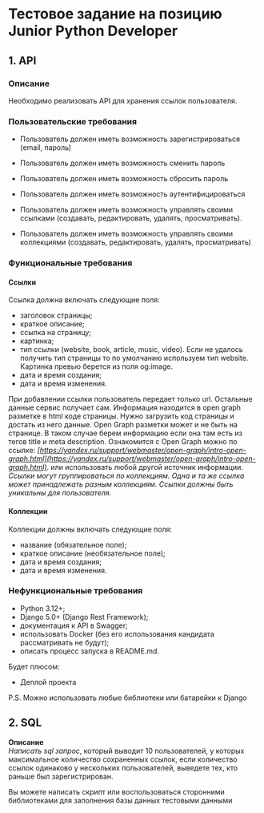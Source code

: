 # **Тестовое задание на позицию Junior Python Developer**   
   
## **1. API**   
### **Описание**   
Необходимо реализовать API для хранения ссылок пользователя.   
### Пользовательские требования   
- Пользователь должен иметь возможность зарегистрироваться (email, пароль)   
- Пользователь должен иметь возможность сменить пароль   
- Пользователь должен иметь возможность сбросить пароль   
- Пользователь должен иметь возможность аутентифицироваться   
- Пользователь должен иметь возможность управлять своими ссылками
(создавать, редактировать, удалять, просматривать).
   
- Пользователь должен иметь возможность управлять своими коллекциями
(создавать, редактировать, удалять, просматривать)
   
   
### Функциональные требования   
#### Ссылки   
Ссылка должна включать следующие поля:   
- заголовок страницы;   
- краткое описание;   
- ссылка на страницу;   
- картинка;   
- тип ссылки (website, book, article, music, video). Если не удалось получить тип страницы то по умолчанию используем тип website. Картинка превью берется из поля og:image.   
- дата и время создания;   
- дата и время изменения.   
   
При добавлении ссылки пользователь передает только url. Остальные данные сервис получает сам. Информация находится в open graph разметке в html коде страницы. Нужно загрузить код страницы и достать из него данные. Open Graph разметки может и не быть на странице. В таком случае берем информацию если она там есть из тегов title и meta description. Ознакомится с Open Graph можно по ссылке: *[https://yandex.ru/support/webmaster/open-graph/intro-open-graph.html](https://yandex.ru/support/webmaster/open-graph/intro-open-graph.html)*. или использовать любой другой источник информации.   
*Ссылки могут группироваться по коллекциям. Одна и та же ссылка может принадлежать разным коллекциям. Ссылки должны быть уникальны для пользователя.*   
#### Коллекции   
Коллекции должны включать следующие поля:   
- название (обязательное поле);   
- краткое описание (необязательное поле);   
- дата и время создания;   
- дата и время изменения.   
   
### **Нефункциональные требования**   
- Python 3.12+;   
- Django 5.0+ (Django Rest Framework);   
- документация к API в Swagger;   
- использовать Docker (без его использования кандидата рассматривать не будут);   
- описать процесс запуска в README.md.   
   
Будет плюсом:   
- Деплой проекта   
   
P.S. Можно использовать любые библиотеки или батарейки к Django   
## **2. SQL**   
**Описание**   
*Написать sql запрос*, который выводит 10 пользователей, у которых максимальное количество сохраненных ссылок, если количество ссылок одинаково у нескольких пользователей, выведете тех, кто раньше был зарегистрирован.

   
Вы можете написать скрипт или воспользоваться сторонними библиотеками для заполнения базы данных тестовыми данными